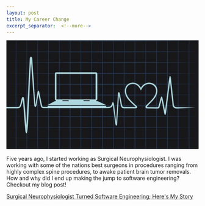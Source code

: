```yaml
---
layout: post
title: My Career Change
excerpt_separator:  <!--more-->
---
```

![placeholder](/assets/images/my_story_blog.jpeg)

Five years ago, I started working as Surgical Neurophysiologist. I was working with some of the nations best surgeons in procedures ranging from highly complex spine procedures, to awake patient brain tumor removals. How and why did I end up making the jump to software engineering? Checkout my blog post!

[Surgical Neurophysiologist Turned Software Engineering; Here's My Story](https://alex-desjardins.medium.com/surgical-neurophysiologist-turned-software-engineering-heres-my-story-6c2248aab4db)
